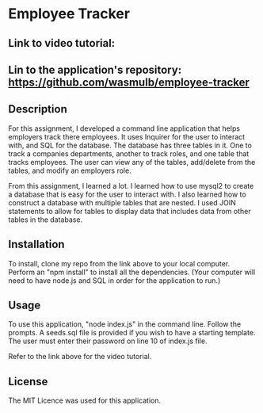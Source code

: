 # Employee Tracker

## Link to video tutorial:

## Lin to the application's repository: https://github.com/wasmulb/employee-tracker

## Description

For this assignment, I developed a command line application that helps employers track there employees. It uses Inquirer for the user to interact with, and SQL for the database. The database has three tables in it. One to track a companies departments, another to track roles, and one table that tracks employees. The user can view any of the tables, add/delete from the tables, and modify an employers role.

From this assignment, I learned a lot. I learned how to use mysql2 to create a database that is easy for the user to interact with. I also learned how to construct a database with multiple tables that are nested. I used JOIN statements to allow for tables to display data that includes data from other tables in the database.


## Installation

To install, clone my repo from the link above to your local computer. Perform an "npm install" to install all the dependencies. (Your computer will need to have node.js and SQL in order for the application to run.)

## Usage

To use this application, "node index.js" in the command line. Follow the prompts. A seeds.sql file is provided if you wish to have a starting template. The user must enter their password on line 10 of index.js file.

Refer to the link above for the video tutorial.

## License

The MIT Licence was used for this application.